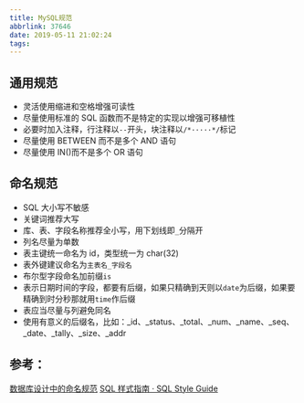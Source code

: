 ```yaml
---
title: MySQL规范
abbrlink: 37646
date: 2019-05-11 21:02:24
tags:
---
```


## 通用规范

- 灵活使用缩进和空格增强可读性
- 尽量使用标准的 SQL 函数而不是特定的实现以增强可移植性
- 必要时加入注释，行注释以`--`开头，块注释以`/*·····*/`标记
- 尽量使用 BETWEEN 而不是多个 AND 语句
- 尽量使用 IN()而不是多个 OR 语句

## 命名规范

- SQL 大小写不敏感
- 关键词推荐大写
- 库、表、字段名称推荐全小写，用下划线即`_`分隔开
- 列名尽量为单数
- 表主键统一命名为 id，类型统一为 char(32)
- 表外键建议命名为`主表名_字段名`
- 布尔型字段命名加前缀`is`
- 表示日期时间的字段，都要有后缀，如果只精确到天则以`date`为后缀，如果要精确到时分秒那就用`time`作后缀
- 表应当尽量与列避免同名
- 使用有意义的后缀名，比如：\_id、\_status、\_total、\_num、\_name、\_seq、\_date、\_tally、\_size、\_addr

## 参考：

[数据库设计中的命名规范](https://www.jianshu.com/p/7e60dbd59138)
[SQL 样式指南 · SQL Style Guide](https://www.sqlstyle.guide/zh/)
